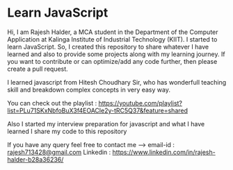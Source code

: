 # Learn JavaScript
Hi, I am Rajesh Halder, a MCA student in the  Department of the Computer Application at Kalinga Institute of Industrial Technology (KIIT). I started to learn JavaScript. So, I created this repository to share whatever I have learned and also to provide some projects along with my learning journey. If you want to contribute or can optimize/add any code further, then please create a pull request.

I learned javascript from Hitesh Choudhary Sir, who has wonderfull teaching skill and breakdown complex concepts in very easy way.

You can check out the playlist : https://youtube.com/playlist?list=PLu71SKxNbfoBuX3f4EOACle2y-tRC5Q37&feature=shared

Also I started my interview preparation for javascript and what I have learned I share my code to this repository

If you have any query feel free to contact me -->
email-id : rajesh713428@gmail.com
Linkedin : https://www.linkedin.com/in/rajesh-halder-b28a36236/


